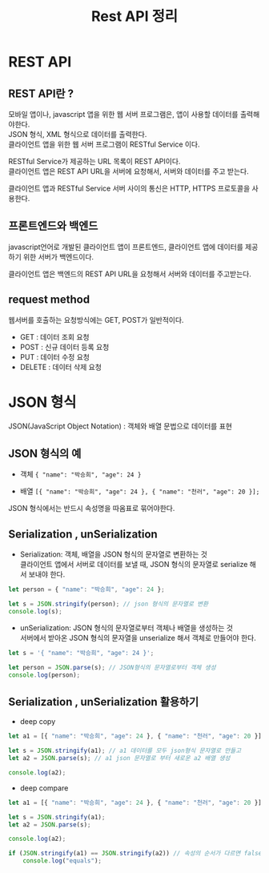 ﻿---
title: "Rest API 정리"
categories: vue
comments: true
---

# REST API 

## REST API란 ?
 모바일 앱이나, javascript 앱을 위한 웹 서버 프로그램은, 앱이 사용할 데이터를 출력해야한다.  
 JSON 형식, XML 형식으로 데이터를 출력한다.  
 클라이언트 앱을 위한 웹 서버 프로그램이 RESTful Service 이다.

 RESTful Service가 제공하는 URL 목록이 REST API이다.  
 클라이언트 앱은 REST API URL을 서버에 요청해서, 서버와 데이터를 주고 받는다.

 클라이언트 앱과 RESTful Service 서버 사이의 통신은 HTTP, HTTPS 프로토콜을 사용한다.

## 프론트엔드와 백엔드
 javascript언어로 개발된 클라이언트 앱이 프론트엔드, 클라이언트 앱에 데이터를 제공하기 위한 서버가 백엔드이다.

 클라이언트 앱은 백엔드의 REST API URL을 요청해서 서버와 데이터를 주고받는다.

## request method
 웹서버를 호출하는 요청방식에는 GET, POST가 일반적이다. 

  - GET : 데이터 조회 요청
  - POST : 신규 데이터 등록 요청
  - PUT : 데이터 수정 요청
  - DELETE : 데이터 삭제 요청

# JSON 형식
 JSON(JavaScript Object Notation) : 객체와 배열 문법으로 데이터를 표현

## JSON 형식의 예
 - 객체
 ` { "name": "박승희", "age": 24 } `

 - 배열
 ` [{ "name": "박승희", "age": 24 }, { "name": "천러", "age": 20 }]; `

 JSON 형식에서는 반드시 속성명을 따옴표로 묶어야한다.

## Serialization , unSerialization
 - Serialization: 객체, 배열을 JSON 형식의 문자열로 변환하는 것  
   클라이언트 앱에서 서버로 데이터를 보낼 때, JSON 형식의 문자열로 serialize 해서 보내야 한다. 

```javascript
let person = { "name": "박승희", "age": 24 };

let s = JSON.stringify(person); // json 형식의 문자열로 변환
console.log(s);
```

 - unSerialization: JSON 형식의 문자열로부터 객체나 배열을  생성하는 것  
 서버에서 받아온 JSON 형식의 문자열을 unserialize 해서 객체로 만들어야 한다.

```javascript
let s = '{ "name": "박승희", "age": 24 }';

let person = JSON.parse(s); // JSON형식의 문자열로부터 객체 생성
console.log(person);
```

## Serialization , unSerialization 활용하기

 - deep copy  

```javascript
let a1 = [{ "name": "박승희", "age": 24 }, { "name": "천러", "age": 20 }];

let s = JSON.stringify(a1); // a1 데이터를 모두 json형식 문자열로 만들고
let a2 = JSON.parse(s); // a1 json 문자열로 부터 새로운 a2 배열 생성

console.log(a2);
```

 - deep compare  

```javascript
let a1 = [{ "name": "박승희", "age": 24 }, { "name": "천러", "age": 20 }];

let s = JSON.stringify(a1);
let a2 = JSON.parse(s);

console.log(a2);

if (JSON.stringify(a1) == JSON.stringify(a2)) // 속성의 순서가 다르면 false가된다!
    console.log("equals");
```

